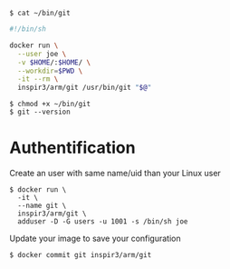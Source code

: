 ```console
$ cat ~/bin/git
```

```sh
#!/bin/sh

docker run \
  --user joe \
  -v $HOME/:$HOME/ \
  --workdir=$PWD \
  -it --rm \
  inspir3/arm/git /usr/bin/git "$@"
```

```console
$ chmod +x ~/bin/git
$ git --version
```

# Authentification
Create an user with same name/uid than your Linux user
```console
$ docker run \
  -it \
  --name git \
  inspir3/arm/git \
  adduser -D -G users -u 1001 -s /bin/sh joe
```

Update your image to save your configuration
```console
$ docker commit git inspir3/arm/git
```
